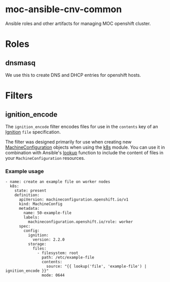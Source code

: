 # moc-ansible-cnv-common

Ansible roles and other artifacts for managing MOC openshift cluster.

# Roles

## dnsmasq

We use this to create DNS and DHCP entries for openshift hosts.

# Filters

## ignition_encode


The `ignition_encode` filter encodes files for use in the `contents`
key of an [Ignition][] `file` specification.

[ignition]: https://github.com/coreos/ignition

The filter was designed primarily for use when creating new
[MachineConfiguration][] objects when using the [k8s][] module.
You can use it in combination with Ansible's [lookup][] function to
include the content of files in your `MachineConfiguration` resources.

[lookup]: https://docs.ansible.com/ansible/latest/plugins/lookup.html
[machineconfiguration]: https://github.com/openshift/machine-config-operator
[k8s]: https://docs.ansible.com/ansible/latest/modules/k8s_module.html

### Example usage

```
- name: create an example file on worker nodes
  k8s:
    state: present
    definition:
      apiVersion: machineconfiguration.openshift.io/v1
      kind: MachineConfig
      metadata:
        name: 50-example-file
        labels:
          machineconfiguration.openshift.io/role: worker
      spec:
        config:
          ignition:
            version: 2.2.0
          storage:
            files:
              - filesystem: root
                path: /etc/example-file
                contents:
                  source: "{{ lookup('file', 'example-file') | ignition_encode }}"
                mode: 0644
```
